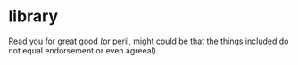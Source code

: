# library
Read you for great good (or peril, might could be that the things included do not equal endorsement or even agreeal).

